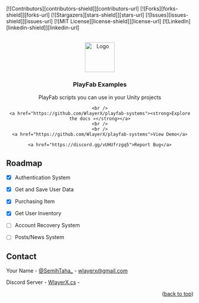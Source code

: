 <!-- Improved compatibility of back to top link: See: https://github.com/othneildrew/Best-README-Template/pull/73 -->
<a name="readme-top"></a>
<!--
*** Thanks for checking out the Best-README-Template. If you have a suggestion
*** that would make this better, please fork the repo and create a pull request
*** or simply open an issue with the tag "enhancement".
*** Don't forget to give the project a star!
*** Thanks again! Now go create something AMAZING! :D
-->



<!-- PROJECT SHIELDS -->
<!--
*** I'm using markdown "reference style" links for readability.
*** Reference links are enclosed in brackets [ ] instead of parentheses ( ).
*** See the bottom of this document for the declaration of the reference variables
*** for contributors-url, forks-url, etc. This is an optional, concise syntax you may use.
*** https://www.markdownguide.org/basic-syntax/#reference-style-links
-->
[![Contributors][contributors-shield]][contributors-url]
[![Forks][forks-shield]][forks-url]
[![Stargazers][stars-shield]][stars-url]
[![Issues][issues-shield]][issues-url]
[![MIT License][license-shield]][license-url]
[![LinkedIn][linkedin-shield]][linkedin-url]



<!-- PROJECT LOGO -->
<br />
<div align="center">
  <a href="https://github.com/othneildrew/Best-README-Template">
    <img src="images/logo.png" alt="Logo" width="80" height="80">
  </a>

  <h3 align="center">PlayFab Examples</h3>

  <p align="center">PlayFab scripts you can use in your Unity projects
    
    <br />
    <a href="https://github.com/WlayerX/playfab-systems"><strong>Explore the docs »</strong></a>
    <br />
    <br />
    <a href="https://github.com/WlayerX/playfab-systems">View Demo</a>
    ·
    <a href="https://discord.gg/vUHUfrzgq5">Report Bug</a>
    
  </p>
</div>


## Roadmap

- [X] Authentication System
- [X] Get and Save User Data
- [X] Purchasing Item
- [X] Get User Inventory

- [ ] Account Recovery System
- [ ] Posts/News System


<!-- CONTACT -->
## Contact

Your Name - [@SemihTaha_](https://twitter.com/@SemihTaha_) - wlayerx@gmail.com

Discord Server - [WlayerX.cs](https://discord.gg/vUHUfrzgq5) - 

<p align="right">(<a href="#readme-top">back to top</a>)</p>
